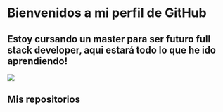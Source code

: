 # Bienvenidos a mi perfil de GitHub

## Estoy cursando un master para ser futuro full stack developer, aqui estará todo lo que he ido aprendiendo!

![](https://th.bing.com/th/id/R.f111cfb63d11b49ab1db8df63e6a007a?rik=Cetc68Y0lzhw9Q&riu=http%3a%2f%2fwonderfulengineering.com%2fwp-content%2fuploads%2f2014%2f04%2fcode-wallpaper-4.png&ehk=hTl%2bAta%2bwA%2bcGQcrGBHzad0F%2f6ZsvZNZJ6%2bLR%2fy90N4%3d&risl=&pid=ImgRaw&r=0)

## Mis repositorios
